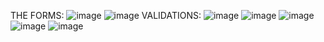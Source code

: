 THE FORMS:
![image](https://github.com/Absar69/Validation-Form/assets/97013327/ab51638c-5abc-4a93-b823-96052edf9007)
![image](https://github.com/Absar69/Validation-Form/assets/97013327/b0e47720-02dc-47dc-8e5e-f0f630ac9215)
VALIDATIONS:
![image](https://github.com/Absar69/Validation-Form/assets/97013327/42878cc4-8b4e-464d-aa78-63fe59b55130)
![image](https://github.com/Absar69/Validation-Form/assets/97013327/8e95febc-8fbf-451a-a2e0-a462f19c656d)
![image](https://github.com/Absar69/Validation-Form/assets/97013327/197a4e78-5ed6-4e13-b43c-f6b88451a1e0)
![image](https://github.com/Absar69/Validation-Form/assets/97013327/cef4ca8d-1c93-4068-917b-d658e00b1884)
![image](https://github.com/Absar69/Validation-Form/assets/97013327/be5658b8-c234-4ff8-93d0-97261cd8a078)




